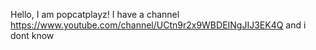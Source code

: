 Hello, I am popcatplayz!
I have a channel
https://www.youtube.com/channel/UCtn9r2x9WBDEINgJIJ3EK4Q
and i dont know
